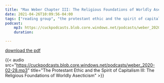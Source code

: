```yaml
---
title: "Max Weber Chapter III: The Religious Foundations of Worldly Asecticism"
date: 2021-04-26T10:09:56-04:00
tags: ["reading group", "the protestant ethic and the spirit of capitalism"]
podcast:
    mp3: https://cuckpodcasts.blob.core.windows.net/podcasts/weber_2020-02-28.mp3
    duration: 

---
```


[download the pdf](https://drive.google.com/file/d/1ECKEuYEqueSwYtCCme4PV9VJm-sbrQ8A/view?usp=drivesdk)

{{< audio src="https://cuckpodcasts.blob.core.windows.net/podcasts/weber_2020-02-28.mp3" title="The Protestant Ethic and the Spirit of Capitalism III: The Religious Foundations of Worldly Asecticism" >}}
